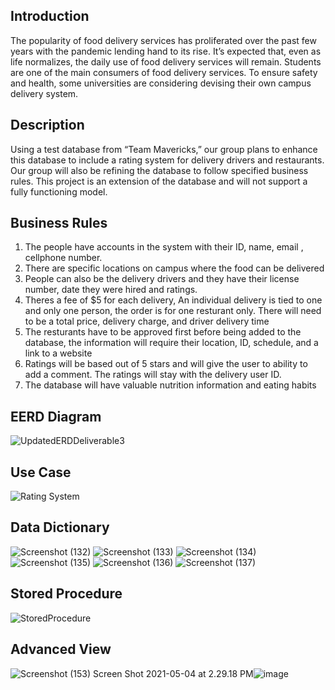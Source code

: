 
## <b>Introduction</b>

The popularity of food delivery services has proliferated over the past few years with the pandemic lending hand to its rise. It’s expected that, even as life normalizes, the daily use of food delivery services will remain. Students are one of the main consumers of food delivery services. To ensure safety and health, some universities are considering devising their own campus delivery system.

## <b>Description</b>

Using a test database from “Team Mavericks,” our group plans to enhance this database to include a rating system for delivery drivers and restaurants. Our group will also be refining the database to follow specified business rules. This project is an extension of the database and will not support a fully functioning model.

## <b>Business Rules</b>

1. The people have accounts in the system with their ID, name, email , cellphone number. 
2. There are specific locations on campus where the food can be delivered
3. People can also be the delivery drivers and they have their license number, date they were hired and ratings.
4. Theres a fee of $5 for each delivery,  An individual delivery is tied to one and only one person, the order is for one resturant only. There will need to be a total price, delivery charge, and driver delivery time
5. The resturants have to be approved first before being added to the database, the information will require their location, ID, schedule, and a link to a website
6. Ratings will be based out of 5 stars and will give the user to ability to add a comment. The ratings will stay with the delivery user ID.
7. The database will have valuable nutrition information and eating habits


## <b>EERD Diagram</b>

![UpdatedERDDeliverable3](https://user-images.githubusercontent.com/78045412/114319999-db26bc00-9ae1-11eb-9195-a6cb32954c34.png)


## <b>Use Case</b>

![Rating System](https://user-images.githubusercontent.com/78045412/113455609-17b73100-93d9-11eb-9441-16d10cd8318e.png)


## <b>Data Dictionary</b>
![Screenshot (132)](https://user-images.githubusercontent.com/81653751/113455710-58af4580-93d9-11eb-983d-7f9f0066128c.png)
![Screenshot (133)](https://user-images.githubusercontent.com/81653751/113455711-59e07280-93d9-11eb-8396-d99d416c49e2.png)
![Screenshot (134)](https://user-images.githubusercontent.com/81653751/113455713-5baa3600-93d9-11eb-8e4c-821b22e85f2a.png)
![Screenshot (135)](https://user-images.githubusercontent.com/81653751/113455715-5cdb6300-93d9-11eb-95d5-c623b5cbbf53.png)
![Screenshot (136)](https://user-images.githubusercontent.com/81653751/113455716-5e0c9000-93d9-11eb-885c-bf88db227d32.png)
![Screenshot (137)](https://user-images.githubusercontent.com/81653751/113455722-61078080-93d9-11eb-8024-f0bf24f334a6.png)


## <b>Stored Procedure</b>
![StoredProcedure](https://user-images.githubusercontent.com/78045412/116761793-927a6880-a9e6-11eb-99f4-4b59cb0d49ed.png)


## <b>Advanced View</b>
![Screenshot (153)](https://user-images.githubusercontent.com/81653751/116629373-11a46980-a91f-11eb-9bfe-1857ce8052e1.png)
Screen Shot 2021-05-04 at 2.29.18 PM![image](https://user-images.githubusercontent.com/81654604/117052058-43ce1680-ace5-11eb-8516-22af65141e11.png)

